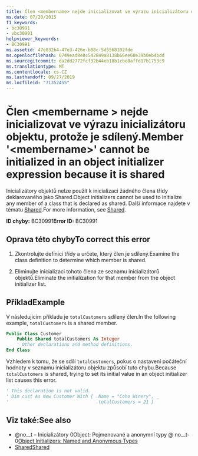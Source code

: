 ```yaml
---
title: Člen <membername> nejde inicializovat ve výrazu inicializátoru objektu, protože je sdílený.
ms.date: 07/20/2015
f1_keywords:
- bc30991
- vbc30991
helpviewer_keywords:
- BC30991
ms.assetid: 47e832b4-47e3-426e-b88c-5d5568102fde
ms.openlocfilehash: 0749ead8e8c542849a8138b66ee68e39b0eb4bdd
ms.sourcegitcommit: da2dd2772fcf32b44eb18b1cbe8affd17b1753c9
ms.translationtype: MT
ms.contentlocale: cs-CZ
ms.lasthandoff: 09/27/2019
ms.locfileid: "71352455"
---
```

# <a name="member-membername-cannot-be-initialized-in-an-object-initializer-expression-because-it-is-shared"></a><span data-ttu-id="f623e-102">Člen \<membername > nejde inicializovat ve výrazu inicializátoru objektu, protože je sdílený.</span><span class="sxs-lookup"><span data-stu-id="f623e-102">Member '\<membername>' cannot be initialized in an object initializer expression because it is shared</span></span>
<span data-ttu-id="f623e-103">Inicializátory objektů nelze použít k inicializaci žádného člena třídy deklarovaného jako Shared.</span><span class="sxs-lookup"><span data-stu-id="f623e-103">Object initializers cannot be used to initialize any member of a class that is declared as shared.</span></span> <span data-ttu-id="f623e-104">Další informace najdete v tématu [Shared](../../visual-basic/language-reference/modifiers/shared.md).</span><span class="sxs-lookup"><span data-stu-id="f623e-104">For more information, see [Shared](../../visual-basic/language-reference/modifiers/shared.md).</span></span>  
  
 <span data-ttu-id="f623e-105">**ID chyby:** BC30991</span><span class="sxs-lookup"><span data-stu-id="f623e-105">**Error ID:** BC30991</span></span>  
  
## <a name="to-correct-this-error"></a><span data-ttu-id="f623e-106">Oprava této chyby</span><span class="sxs-lookup"><span data-stu-id="f623e-106">To correct this error</span></span>  
  
1. <span data-ttu-id="f623e-107">Zkontrolujte definici třídy a určete, který člen je sdílený.</span><span class="sxs-lookup"><span data-stu-id="f623e-107">Examine the class definition to determine which member is shared.</span></span>  
  
2. <span data-ttu-id="f623e-108">Eliminujte inicializaci tohoto člena ze seznamu inicializátorů objektů.</span><span class="sxs-lookup"><span data-stu-id="f623e-108">Eliminate the initialization for that member from the object initializer list.</span></span>  
  
## <a name="example"></a><span data-ttu-id="f623e-109">Příklad</span><span class="sxs-lookup"><span data-stu-id="f623e-109">Example</span></span>  
 <span data-ttu-id="f623e-110">V následujícím příkladu je `totalCustomers` sdílený člen.</span><span class="sxs-lookup"><span data-stu-id="f623e-110">In the following example, `totalCustomers` is a shared member.</span></span>  
  
```vb  
Public Class Customer  
    Public Shared totalCustomers As Integer  
    ' Other declarations and method definitions.  
End Class  
```  
  
 <span data-ttu-id="f623e-111">Vzhledem k tomu, že se sdílí `totalCustomers`, pokus o nastavení počáteční hodnoty v seznamu inicializátoru objektu způsobí tuto chybu.</span><span class="sxs-lookup"><span data-stu-id="f623e-111">Because `totalCustomers` is shared, trying to set its initial value in an object initializer list causes this error.</span></span>  
  
```vb  
' This declaration is not valid.  
' Dim cust As New Customer With { .Name = "Coho Winery", _  
'                                 .totalCustomers = 21 }  
```  
  
## <a name="see-also"></a><span data-ttu-id="f623e-112">Viz také:</span><span class="sxs-lookup"><span data-stu-id="f623e-112">See also</span></span>

- <span data-ttu-id="f623e-113">@no__t – Inicializátory 0Object: Pojmenované a anonymní typy @ no__t-0</span><span class="sxs-lookup"><span data-stu-id="f623e-113">[Object Initializers: Named and Anonymous Types](../../visual-basic/programming-guide/language-features/objects-and-classes/object-initializers-named-and-anonymous-types.md)</span></span>
- [<span data-ttu-id="f623e-114">Shared</span><span class="sxs-lookup"><span data-stu-id="f623e-114">Shared</span></span>](../../visual-basic/language-reference/modifiers/shared.md)
